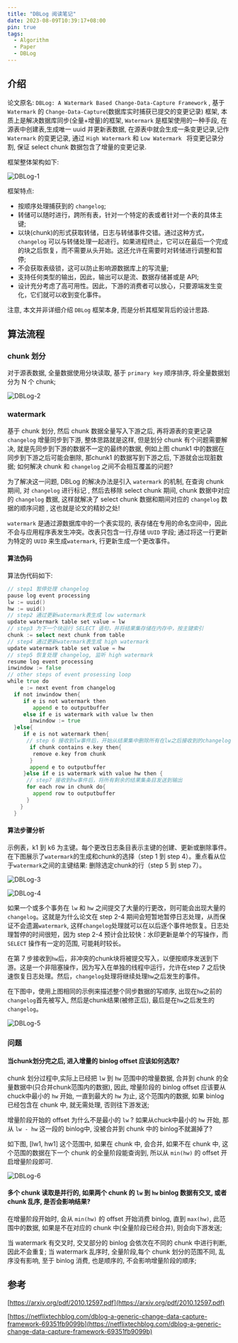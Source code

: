 ```yaml
---
title: "DBLog 阅读笔记"
date: 2023-08-09T10:39:17+08:00
pin: true
tags:
  - Algorithm
  - Paper
  - DBLog
---
```


## 介绍

论文原名: `DBLog: A Watermark Based Change-Data-Capture Framework` , 基于 `Watermark` 的 `Change-Data-Capture`(数据库实时捕获已提交的变更记录) 框架, 本质上是解决数据库同步(全量+增量)的框架, `Watermark` 是框架使用的一种手段, 在源表中创建表,生成唯一 uuid 并更新表数据, 在源表中就会生成一条变更记录,记作 `Watermark` 的变更记录, 通过 `High Watermark` 和 `Low Watermark ` 将变更记录分割, 保证 select chunk 数据包含了增量的变更记录. 

框架整体架构如下:

![DBLog-1](/assets/img/DBLog-1.svg)

框架特点:

* 按顺序处理捕获到的 `changelog`;
* 转储可以随时进行，跨所有表，针对一个特定的表或者针对一个表的具体主键;
* 以块(chunk)的形式获取转储，日志与转储事件交错。通过这种方式，`changelog` 可以与转储处理一起进行。如果进程终止，它可以在最后一个完成的块之后恢复，而不需要从头开始。这还允许在需要时对转储进行调整和暂停;
* 不会获取表级锁，这可以防止影响源数据库上的写流量;
* 支持任何类型的输出，因此，输出可以是流、数据存储甚或是 API;
* 设计充分考虑了高可用性。因此，下游的消费者可以放心，只要源端发生变化，它们就可以收到变化事件。

注意, 本文并非详细介绍 `DBLog` 框架本身, 而是分析其框架背后的设计思路. 

## 算法流程

### chunk 划分

对于源表数据, 全量数据使用分块读取, 基于 `primary key` 顺序排序, 将全量数据划分为 N 个 chunk; 

![DBLog-2](/assets/img/DBLog-2.svg)

### watermark

基于 chunk 划分, 然后 chunk 数据全量写入下游之后, 再将源表的变更记录 `changelog` 增量同步到下游, 整体思路就是这样, 但是划分 chunk 有个问题需要解决, 就是先同步到下游的数据不一定的最终的数据, 例如上图 chunk1 中的数据在同步到下游之后可能会删除, 那chunk1 的数据写到下游之后, 下游就会出现脏数据; 如何解决 chunk 和 `changelog` 之间不会相互覆盖的问题?  

为了解决这一问题, DBLog 的解决办法是引入 `watermark` 的机制, 在查询 chunk 期间, 对 `changelog` 进行标记 , 然后去移除 select chunk 期间, chunk 数据中对应的 `changelog` 数据, 这样就解决了 select chunk 数据和期间对应的 `changelog` 数据的顺序问题 , 这也就是论文的精妙之处!

`watermark` 是通过源数据库中的一个表实现的, 表存储在专用的命名空间中，因此不会与应用程序表发生冲突。改表只包含一行,存储 `UUID` 字段; 通过将这一行更新为特定的 `UUID` 来生成`watermark`, 行更新生成一个更改事件。

#### 算法伪码

算法伪代码如下:

``` go
// step1 暂停处理 changelog
pause log event processing 
lw := uuid() 
hw := uuid()
// step2 通过更新watermark表生成 low watermark
update watermark table set value = lw
// step3 为下一个块运行 SELECT 语句，并将结果集存储在内存中，按主键索引
chunk := select next chunk from table
// step4 通过更新watermark表生成 high watermark
update watermark table set value = hw
// step5 恢复处理 changelog, 监听 high watermark 
resume log event processing
inwindow := false
// other steps of event prosessing loop
while true do 
    e := next event from changelog
  if not inwindow then{
     if e is not watermark then
        append e to outputbuffer
     else if e is watermark with value lw then
       inwindow := true
  }else{
     if e is not watermark then{
      // step 6 接收到lw事件后，开始从结果集中删除所有在lw之后接收到的changelog主键的条目
       if chunk contains e.key then{
        remove e.key from chunk
       }
       append e to outputbuffer
     }else if e is watermark with value hw then {
      // step7 接收到hw事件后，将所有剩余的结果集条目发送到输出
      for each row in chunk do{
        append row to outputbuffer
      }
    }
  }

```

#### 算法步骤分析

示例表，k1 到 k6 为主键。每个更改日志条目表示主键的创建、更新或删除事件。在下图展示了`watermark`的生成和chunk的选择（step 1 到 step 4）。重点看从位于`watermark`之间的主键结果: 删除选定chunk的行（step 5 到 step 7）。

![DBLog-3](/assets/img/DBLog-3.svg)


![DBLog-4](/assets/img/DBLog-4.svg)


如果一个或多个事务在 `lw` 和 `hw` 之间提交了大量的行更改，则可能会出现大量的 `changelog`。这就是为什么论文在 step 2-4 期间会短暂地暂停日志处理，从而保证不会遗漏`watermark`, 这样`changelog`处理就可以在以后逐个事件地恢复。日志处理暂停的时间很短，因为 step 2-4 预计会比较快：水印更新是单个的写操作，而 `SELECT` 操作有一定的范围, 可能耗时较长。

在第 7 步接收到`hw`后，非冲突的chunk块将被提交写入，以便按顺序发送到下游。这是一个非阻塞操作，因为写入在单独的线程中运行，允许在step 7 之后快速恢复日志处理。然后，`changelog`处理将继续处理`hw`之后发生的事件。

在下图中，使用上图相同的示例来描述整个同步数据的写顺序, 出现在`hw`之前的`changelog`首先被写入, 然后是chunk结果(被修正后), 最后是在`hw`之后发生的`changelog`。

![DBLog-5](/assets/img/DBLog-5.svg)

### 问题

#### 当chunk划分完之后, 进入增量的 binlog offset 应该如何选取? 

chunk 划分过程中,实际上已经把 `lw` 到 `hw` 范围中的增量数据, 合并到 chunk 的全量数据中(只合并chunk范围内的数据), 因此, 增量阶段的 binlog offset 应该要从chuck中最小的 `hw` 开始, 一直到最大的 `hw` 为止, 这个范围内的数据, 如果 binlog 已经包含在 chunk 中, 就无需处理, 否则往下游发送;

增量阶段开始的 offset 为什么不是最小的 `lw` ? 如果从chuck中最小的 `hw` 开始, 那从 `lw - hw` 这一段的 binlog中, 没被合并到 chunk 中的 binlog不就漏掉了? 

如下图, [lw1, hw1] 这个范围中, 如果在 chunk 中, 会合并, 如果不在 chunk 中, 这个范围的数据在下一个 chunk 的全量阶段能查询到, 所以从 `min(hw)` 的 offset 开启增量阶段即可. 

![DBLog-6](/assets/img/DBLog-6.svg)

#### 多个 chunk 读取是并行的, 如果两个 chunk 的 `lw` 到 `hw` binlog 数据有交叉, 或者 chunk 乱序, 是否会影响结果? 

在增量阶段开始时, 会从 `min(hw)` 的 offset 开始消费 binlog, 直到 `max(hw)`, 此范围中的数据, 如果是不在对应的 chunk 中(全量阶段已经合并), 则会向下游发送; 

当 watermark 有交叉时, 交叉部分的 binlog 会依次在不同的 chunk 中进行判断, 因此不会重复; 
当 watermark 乱序时, 全量阶段,每个 chunk 划分的范围不同, 乱序没有影响, 至于 binlog 消费, 也是顺序的, 不会影响增量阶段的顺序;


## 参考

[https://arxiv.org/pdf/2010.12597.pdf](https://arxiv.org/pdf/2010.12597.pdf)

[https://netflixtechblog.com/dblog-a-generic-change-data-capture-framework-69351fb9099b](https://netflixtechblog.com/dblog-a-generic-change-data-capture-framework-69351fb9099b)
